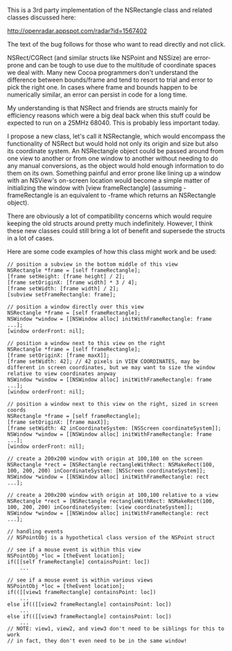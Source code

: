 This is a 3rd party implementation of the NSRectangle class and related classes discussed here:

http://openradar.appspot.com/radar?id=1567402

The text of the bug follows for those who want to read directly and not click.

NSRect/CGRect (and similar structs like NSPoint and NSSize) are error-prone and can be tough to use due to the multitude of coordinate spaces we deal with. Many new Cocoa programmers don't understand the difference between bounds/frame and tend to resort to trial and error to pick the right one. In cases where frame and bounds happen to be numerically similar, an error can persist in code for a long time.

My understanding is that NSRect and friends are structs mainly for efficiency reasons which were a big deal back when this stuff could be expected to run on a 25MHz 68040. This is probably less important today.

I propose a new class, let's call it NSRectangle, which would encompass the functionality of NSRect but would hold not only its origin and size but also its coordinate system. An NSRectangle object could be passed around from one view to another or from one window to another without needing to do any manual conversions, as the object would hold enough information to do them on its own. Something painful and error prone like lining up a window with an NSView's on-screen location would become a simple matter of initializing the window with [view frameRectangle] (assuming -frameRectangle is an equivalent to -frame which returns an NSRectangle object).

There are obviously a lot of compatibility concerns which would require keeping the old structs around pretty much indefinitely. However, I think these new classes could still bring a lot of benefit and supersede the structs in a lot of cases.

Here are some code examples of how this class might work and be used:

    // position a subview in the bottom middle of this view
    NSRectangle *frame = [self frameRectangle];
    [frame setHeight: [frame height] / 2];
    [frame setOriginX: [frame width] * 3 / 4];
    [frame setWidth: [frame width] / 2];
    [subview setFrameRectangle: frame];
    
    // position a window directly over this view
    NSRectangle *frame = [self frameRectangle];
    NSWindow *window = [[NSWindow alloc] initWithFrameRectangle: frame ...];
    [window orderFront: nil];
    
    // position a window next to this view on the right
    NSRectangle *frame = [self frameRectangle];
    [frame setOriginX: [frame maxX]];
    [frame setWidth: 42]; // 42 pixels in VIEW COORDINATES, may be different in screen coordinates, but we may want to size the window relative to view coordinates anyway
    NSWindow *window = [[NSWindow alloc] initWithFrameRectangle: frame ...];
    [window orderFront: nil];
    
    // position a window next to this view on the right, sized in screen coords
    NSRectangle *frame = [self frameRectangle];
    [frame setOriginX: [frame maxX]];
    [frame setWidth: 42 inCoordinateSystem: [NSScreen coordinateSystem]];
    NSWindow *window = [[NSWindow alloc] initWithFrameRectangle: frame ...];
    [window orderFront: nil];
    
    // create a 200x200 window with origin at 100,100 on the screen
    NSRectangle *rect = [NSRectangle rectangleWithRect: NSMakeRect(100, 100, 200, 200) inCoordinateSystem: [NSScreen coordinateSystem]];
    NSWindow *window = [[NSWindow alloc] initWithFrameRectangle: rect ...];

    // create a 200x200 window with origin at 100,100 relative to a view
    NSRectangle *rect = [NSRectangle rectangleWithRect: NSMakeRect(100, 100, 200, 200) inCoordinateSystem: [view coordinateSystem]];
    NSWindow *window = [[NSWindow alloc] initWithFrameRectangle: rect ...];
    
    // handling events
    // NSPointObj is a hypothetical class version of the NSPoint struct
    
    // see if a mouse event is within this view
    NSPointObj *loc = [theEvent location];
    if([[self frameRectangle] containsPoint: loc])
        ...
    
    // see if a mouse event is within various views
    NSPointObj *loc = [theEvent location];
    if(([[view1 frameRectangle] containsPoint: loc])
        ...
    else if(([[view2 frameRectangle] containsPoint: loc])
        ...
    else if(([[view3 frameRectangle] containsPoint: loc])
        ...
    // NOTE: view1, view2, and view3 don't need to be siblings for this to work
    // in fact, they don't even need to be in the same window!
